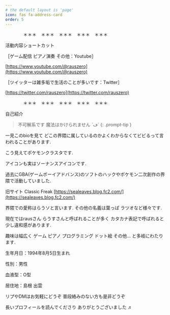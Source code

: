 ```yaml
---
# the default layout is 'page'
icon: fas fa-address-card
order: 5
---
```


　　　　＊＊＊　＊＊＊　＊＊＊　＊＊＊　＊＊＊

活動内容ショートカット

［ゲーム配信 ピアノ演奏 その他：Youtube］

[https://www.youtube.com/@rauszero](https://www.youtube.com/@rauszero)

［ツイッターは雑多垢で生活のことが多いです：Twitter］

[https://twitter.com/rauszero](https://twitter.com/rauszero)

　　　　＊＊＊　＊＊＊　＊＊＊　＊＊＊　＊＊＊

自己紹介

> 不可解系です 魔法はかけられません `ڡ´
{: .prompt-tip }

一見このbioを見て どこの界隈に属しているのかよくわからなくてビビるって言われることがあります.

こう見えてポケモンクラスタです.

アイコンも実はソーナンスアイコンです.

過去にGBA(ゲームボーイアドバンス)のソフトのハックやポケモン二次創作の界隈で活動していました.

旧サイト Classic Freak  [https://sealeaves.blog.fc2.com/](https://sealeaves.blog.fc2.com/)

界隈での愛称はらうソと言います. その他の名義は葉っぱ ラツオなど様々です.

現在ではrausさん らうすさんと呼ばれることが多く カタカナ表記で呼ばれると少し違和感があります.

趣味は幅広く ゲーム ピアノ プログラミング ドット絵 その他... と多岐にわたります.

生年月日：1994年8月5日生まれ

性別：男性

血液型：O型

居住地：島根 出雲

リプやDMはお気軽にどうぞ 普段絡みのない方も是非どうぞ

長いプロフィールを読んでくださり ありがとうございました ♬
